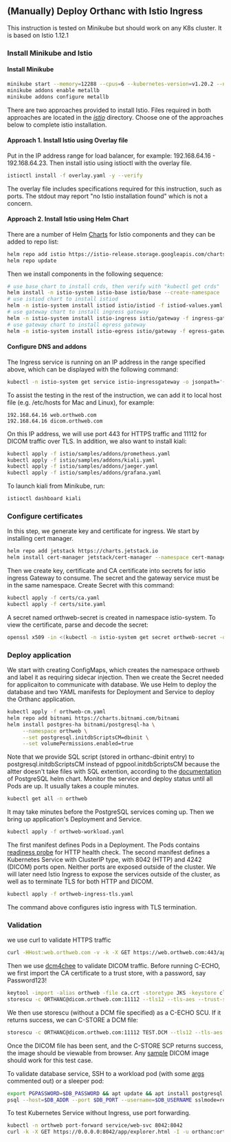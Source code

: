 
## (Manually) Deploy Orthanc with Istio Ingress

This instruction is tested on Minikube but should work on any K8s cluster. It is based on Istio 1.12.1

### Install Minikube and Istio

#### Install Minikube
```sh
minikube start --memory=12288 --cpus=6 --kubernetes-version=v1.20.2 --nodes 3 --container-runtime=containerd --driver=hyperkit --disk-size=150g
minikube addons enable metallb
minikube addons configure metallb
```
There are two approaches provided to install Istio. Files required in both approaches are located in the *[istio](https://github.com/digihunch/korthweb/tree/main/manual/istio)* directory. Choose one of the approaches below to complete istio installation.

#### Approach 1. Install Istio using Overlay file
Put in the IP address range for load balancer, for example: 192.168.64.16 - 192.168.64.23. Then install istio using istioctl with the overlay file.

```sh
istioctl install -f overlay.yaml -y --verify
```
The overlay file includes specifications required for this instruction, such as ports. The stdout may report "no Istio installation found" which is not a concern. 

#### Approach 2. Install Istio using Helm Chart
There are a number of Helm [Charts](https://artifacthub.io/packages/search?org=istio) for Istio components and they can be added to repo list:
```sh
helm repo add istio https://istio-release.storage.googleapis.com/charts
helm repo update
```
Then we install components in the following sequence:
```sh
# use base chart to install crds, then verify with "kubectl get crds"
helm install -n istio-system istio-base istio/base --create-namespace
# use istiod chart to install istiod
helm -n istio-system install istiod istio/istiod -f istiod-values.yaml --wait
# use gateway chart to install ingress gateway
helm -n istio-system install istio-ingress istio/gateway -f ingress-gateway-values.yaml
# use gateway chart to install egress gateway
helm -n istio-system install istio-egress istio/gateway -f egress-gateway-values.yaml
```
#### Configure DNS and addons
The Ingress service is running on an IP address in the range specified above, which can be displayed with the following command:
```sh
kubectl -n istio-system get service istio-ingressgateway -o jsonpath='{.status.loadBalancer.ingress[0].ip}'
```
To assist the testing in the rest of the instruction, we can add it to local host file (e.g. /etc/hosts for Mac and Linux), for example:
```
192.168.64.16 web.orthweb.com
192.168.64.16 dicom.orthweb.com
```
On this IP address, we will use port 443 for HTTPS traffic and 11112 for DICOM traffic over TLS. In addition, we also want to install kiali:
```sh
kubectl apply -f istio/samples/addons/prometheus.yaml
kubectl apply -f istio/samples/addons/kiali.yaml
kubectl apply -f istio/samples/addons/jaeger.yaml
kubectl apply -f istio/samples/addons/grafana.yaml
```
To launch kiali from Minikube, run:  
```sh
istioctl dashboard kiali
```
### Configure certificates
In this step, we generate key and certificate for ingress. We start by installing cert manager.
```sh
helm repo add jetstack https://charts.jetstack.io
helm install cert-manager jetstack/cert-manager --namespace cert-manager --create-namespace --version v1.0.3 --set installCRDs=true
```
Then we create key, certificate and CA certificate into secrets for istio ingress Gateway to consume. The secret and the gateway service must be in the same namespace. Create Secret with this command: 
```sh
kubectl apply -f certs/ca.yaml
kubectl apply -f certs/site.yaml
```
A secret named orthweb-secret is created in namespace istio-system. To view the certificate, parse and decode the secret:
```sh
openssl x509 -in <(kubectl -n istio-system get secret orthweb-secret -o jsonpath='{.data.ca\.crt}' | base64 -d) -text -noout
```

### Deploy application
We start with creating ConfigMaps, which creates the namespace orthweb and label it as requiring sidecar injection. Then we create the Secret needed for applicaiton to communicate with database. We use Helm to deploy the database and two YAML manifests for Deployment and Service to deploy the Orthanc application.
```sh
kubectl apply -f orthweb-cm.yaml
helm repo add bitnami https://charts.bitnami.com/bitnami
helm install postgres-ha bitnami/postgresql-ha \
     --namespace orthweb \
     --set postgresql.initdbScriptsCM=dbinit \
     --set volumePermissions.enabled=true
```
Note that we provide SQL script (stored in orthanc-dbinit entry) to postgresql.initdbScriptsCM instead of pgpool.initdbScriptsCM because the altter doesn't take files with SQL extention, according to the [documentation](https://artifacthub.io/packages/helm/bitnami/postgresql-ha) of PostgreSQL helm chart.
Monitor the service and deploy status until all Pods are up. It usually takes a couple minutes.
```sh
kubectl get all -n orthweb
```
It may take minutes before the PostgreSQL services coming up. Then we bring up application's Deployment and Service.
```sh
kubectl apply -f orthweb-workload.yaml
```
The first manifest defines Pods in a Deployment. The Pods contains [readiness probe](https://stackoverflow.com/questions/33484942/how-to-use-basic-authentication-in-a-http-liveness-probe-in-kubernetes) for HTTP health check. The second manifest defines a Kubernetes Service with ClusterIP type,  with 8042 (HTTP) and 4242 (DICOM) ports open. Neither ports are exposed outside of the cluster. We will later need Istio Ingress to expose the services outside of the cluster, as well as to terminate TLS for both HTTP and DICOM.
```sh
kubectl apply -f orthweb-ingress-tls.yaml
```
The command above configures istio ingress with TLS termination. 


### Validation

we use curl to validate HTTPS traffic
```sh
curl -HHost:web.orthweb.com -v -k -X GET https://web.orthweb.com:443/app/explorer.html -u orthanc:orthanc --cacert ca.crt

```
Then we use [dcm4chee](https://github.com/dcm4che/dcm4che/releases) to validate DICOM traffic. Before running C-ECHO, we first import the CA certificate to a trust store, with a password, say Password123!
```sh
keytool -import -alias orthweb -file ca.crt -storetype JKS -keystore client.truststore
storescu -c ORTHANC@dicom.orthweb.com:11112 --tls12 --tls-aes --trust-store path/to/client.truststore --trust-store-pass Password123!
```
We then use storescu (without a DCM file specified) as a C-ECHO SCU. If it returns success, we can C-STORE a DCM file:
```sh
storescu -c ORTHANC@dicom.orthweb.com:11112 TEST.DCM --tls12 --tls-aes --trust-store path/to/client.truststore --trust-store-pass Password123!
```
Once the DICOM file has been sent, and the C-STORE SCP returns success, the image should be viewable from browser. Any [sample](http://www.rubomedical.com/dicom_files/) DICOM image should work for this test case. 

To validate database service, SSH to a workload pod (with some [args](https://kubernetes.io/docs/tasks/inject-data-application/define-command-argument-container/) commented out) or a sleeper pod:
```sh
export PGPASSWORD=$DB_PASSWORD && apt update && apt install postgresql postgresql-contrib
psql --host=$DB_ADDR --port $DB_PORT --username=$DB_USERNAME sslmode=require
```

To test Kubernetes Service without Ingress, use port forwarding. 
```sh
kubectl -n orthweb port-forward service/web-svc 8042:8042
curl -k -X GET https://0.0.0.0:8042/app/explorer.html -I -u orthanc:orthanc
```

